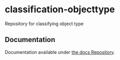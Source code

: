 # classification-objecttype
Repository for classifying object type

## Documentation
Documentation available under [the docs Repository](https://github.com/Immobilienrechner-Challenge/docs/tree/main/Repositories).
